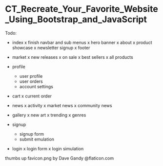 # CT_Recreate_Your_Favorite_Website_Using_Bootstrap_and_JavaScript
Todo:
- index
    x finish navbar and sub menus
    x hero banner
    x about
    x product showcase
    x newsletter signup
    x footer

- market
    x new releases
    x on sale
    x best sellers
    x all products
- profile
    - user profile
    - user orders
    - account settings
- cart
    x current order
- news
    x activity
    x market news
    x community news
- gallery
    x new art
    x trending
    x genres
- signup
    - signup form
    - submit emulation
- login
    x login form
    x login simulation

thumbs up favicon.png by Dave Gandy @flaticon.com